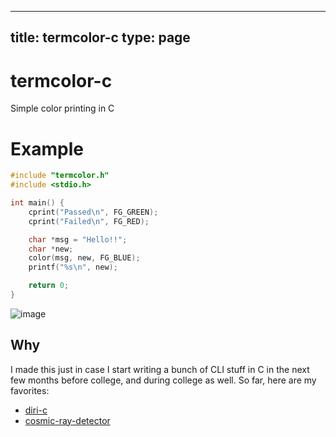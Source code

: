 
---
title: termcolor-c
type: page
---
# termcolor-c
Simple color printing in C

# Example
```c
#include "termcolor.h"
#include <stdio.h>

int main() {
    cprint("Passed\n", FG_GREEN);
    cprint("Failed\n", FG_RED);

    char *msg = "Hello!!";
    char *new;
    color(msg, new, FG_BLUE);
    printf("%s\n", new);

    return 0;
}
```

![image](https://user-images.githubusercontent.com/35516367/175891993-edce1459-de1a-4232-814c-c4c4cc095729.png)

## Why
I made this just in case I start writing a bunch of CLI stuff in C in the next few months before college, and during college as well.
So far, here are my favorites:
- [diri-c](https://github.com/jakeroggenbuck/diri-c)
- [cosmic-ray-detector](https://github.com/JakeRoggenbuck/cosmic-ray-detector)
